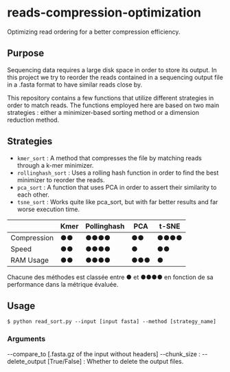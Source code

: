 # reads-compression-optimization
Optimizing read ordering for a better compression efficiency.

## Purpose
Sequencing data requires a large disk space in order to store its output. In this project we try to reorder the reads contained in a sequencing output file in a .fasta format to have similar reads close by.

This repository contains a few functions that utilize different strategies in order to match reads.
The functions employed here are based on two main strategies : either a minimizer-based sorting method or a dimension reduction method.

## Strategies
- `kmer_sort` : A method that compresses the file by matching reads through a k-mer minimizer.
- `rollinghash_sort` : Uses a rolling hash function in order to find the best minimizer to reorder the reads.
- `pca_sort` : A function that uses PCA in order to assert their similarity to each other.
- `tsne_sort` : Works quite like pca_sort, but with far better results and far worse execution time.

|             |    Kmer    | Pollinghash |    PCA    |   t-SNE   |
|-------------|------------|-------------|-----------|-----------|
| Compression | ●●         | ●●●●        |   ●●      | ●●●●      |
|    Speed    | ●●         | ●●●●        |   ●       | ●●        |
|  RAM Usage  | ●●         | ●●●●        |   ●●●     | ●         |

Chacune des méthodes est classée entre ● et ●●●● en fonction de sa performance dans la métrique évaluée.

## Usage
`$ python read_sort.py --input [input fasta] --method [strategy_name]`

### Arguments
 --compare_to [.fasta.gz of the input without headers] 
 --chunk_size : 
 --delete_output [True/False] : Whether to delete the output files.
